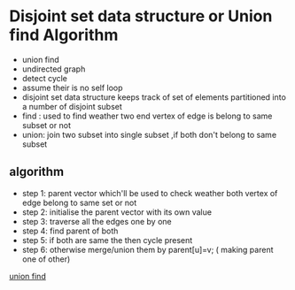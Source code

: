 # Disjoint set data structure or Union find Algorithm

- union find 
- undirected graph 
- detect cycle 
- assume their is no self loop
- disjoint set data structure keeps track of set of elements partitioned into a number of disjoint subset
- find : used to find weather two end vertex of edge is belong to same subset or not
- union: join two subset into single subset ,if both don't belong to same subset 

## algorithm
 
- step 1: parent vector which'll be used to check weather both vertex of edge belong to same set or not
- step 2: initialise the parent vector with its own value
- step 3: traverse all the edges one by one 
- step 4: find parent of both 
- step 5: if both are same the then cycle present
- step 6: otherwise merge/union them by parent[u]=v; ( making parent one of other)

[union find](..\unionFind.cpp)
